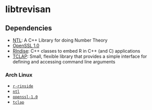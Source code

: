 # libtrevisan

## Dependencies
- [NTL](https://libntl.org/): A C++ Library for doing Number Theory
- [OpenSSL 1.0](https://github.com/openssl/openssl)
- [RIndise](https://cran.r-project.org/web/packages/RInside/index.html): C++ classes to embed R in C++ (and C) applications
- [TCLAP](https://tclap.sourceforge.net/): Small, flexible library that provides a simple interface for defining and accessing command line arguments


### Arch Linux
- [`r-rinside`](https://aur.archlinux.org/packages/r-rinside)
- [`ntl`](https://archlinux.org/packages/extra/x86_64/ntl/)
- [`openssl-1.0`](https://aur.archlinux.org/packages/openssl-1.0)
- [`tclap`](https://archlinux.org/packages/extra/any/tclap/)
